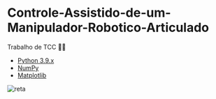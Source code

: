 # Controle-Assistido-de-um-Manipulador-Robotico-Articulado
 Trabalho de TCC
 :man_technologist:
 
- [Python 3.9.x](https://www.python.org/)
- [NumPy](https://numpy.org/)
- [Matplotlib](https://matplotlib.org/)
 
![reta](https://user-images.githubusercontent.com/66328641/153867932-c1eddeb0-6b26-420b-b8b3-ab13618df429.gif)
